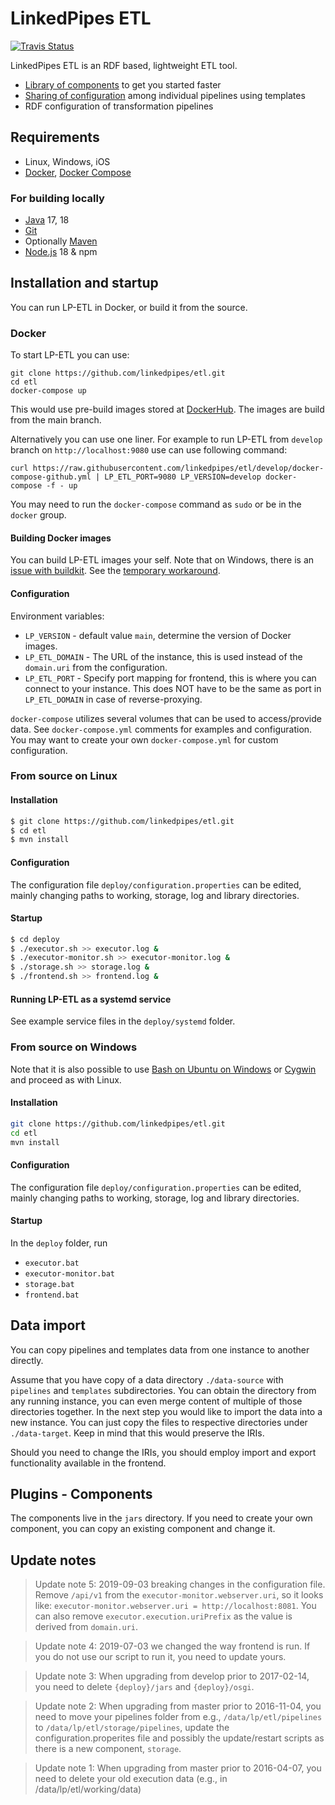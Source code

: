 # LinkedPipes ETL
[![Travis Status](https://travis-ci.com/linkedpipes/etl.svg?branch=develop)](https://travis-ci.com/linkedpipes/etl)

LinkedPipes ETL is an RDF based, lightweight ETL tool.
- [Library of components](https://etl.linkedpipes.com/components) to get you started faster
- [Sharing of configuration](https://etl.linkedpipes.com/templates/) among individual pipelines using templates
- RDF configuration of transformation pipelines

## Requirements
- Linux, Windows, iOS
- [Docker], [Docker Compose]

### For building locally
- [Java] 17, 18
- [Git]
- Optionally [Maven]
- [Node.js] 18 & npm

## Installation and startup
You can run LP-ETL in Docker, or build it from the source.

### Docker
To start LP-ETL you can use:
```
git clone https://github.com/linkedpipes/etl.git
cd etl
docker-compose up
```
This would use pre-build images stored at [DockerHub].
The images are build from the main branch.

Alternatively you can use one liner.
For example to run LP-ETL from ```develop``` branch on ```http://localhost:9080``` use can use following command:
```
curl https://raw.githubusercontent.com/linkedpipes/etl/develop/docker-compose-github.yml | LP_ETL_PORT=9080 LP_VERSION=develop docker-compose -f - up
```

You may need to run the ```docker-compose``` command as ```sudo``` or be in the ```docker``` group.

#### Building Docker images
You can build LP-ETL images your self.
Note that on Windows, there is an [issue with buildkit](https://github.com/moby/buildkit/issues/1684).
See the [temporary workaround](https://github.com/linkedpipes/etl/issues/851#issuecomment-814058925).

#### Configuration
Environment variables:
- ```LP_VERSION``` - default value ```main```, determine the version of Docker images.
- ```LP_ETL_DOMAIN``` - The URL of the instance, this is used instead of the ```domain.uri``` from the configuration. 
- ```LP_ETL_PORT``` - Specify port mapping for frontend, this is where you can connect to your instance.
  This does NOT have to be the same as port in ```LP_ETL_DOMAIN``` in case of reverse-proxying.

```docker-compose``` utilizes several volumes that can be used to access/provide data.
See ```docker-compose.yml``` comments for examples and configuration.
You may want to create your own ```docker-compose.yml``` for custom configuration.

### From source on Linux

#### Installation
```sh
$ git clone https://github.com/linkedpipes/etl.git
$ cd etl
$ mvn install
```

#### Configuration
The configuration file ```deploy/configuration.properties``` can be edited, mainly changing paths to working, storage, log and library directories. 

#### Startup
```sh
$ cd deploy
$ ./executor.sh >> executor.log &
$ ./executor-monitor.sh >> executor-monitor.log &
$ ./storage.sh >> storage.log &
$ ./frontend.sh >> frontend.log &
```

#### Running LP-ETL as a systemd service
See example service files in the ```deploy/systemd``` folder.

### From source on Windows
Note that it is also possible to use [Bash on Ubuntu on Windows] or [Cygwin] and proceed as with Linux.

#### Installation
```sh
git clone https://github.com/linkedpipes/etl.git
cd etl
mvn install
```

#### Configuration
The configuration file ```deploy/configuration.properties``` can be edited, mainly changing paths to working, storage, log and library directories. 

#### Startup
In the ```deploy``` folder, run
- ```executor.bat```
- ```executor-monitor.bat```
- ```storage.bat```
- ```frontend.bat```

## Data import
You can copy pipelines and templates data from one instance to another directly.

Assume that you have copy of a data directory ```./data-source``` with ```pipelines``` and ```templates``` subdirectories. 
You can obtain the directory from any running instance, you can even merge content of multiple of those directories together.
In the next step you would like to import the data into a new instance. 
You can just copy the files to respective directories under ```./data-target```.
Keep in mind that this would preserve the IRIs.

Should you need to change the IRIs, you should employ import and export functionality available in the frontend.

## Plugins - Components
The components live in the ```jars``` directory.
If you need to create your own component, you can copy an existing component and change it.
 
## Update notes
> Update note 5: 2019-09-03 breaking changes in the configuration file. Remove ```/api/v1``` from the ```executor-monitor.webserver.uri```, so it looks like: ```executor-monitor.webserver.uri = http://localhost:8081```. You can also remove ```executor.execution.uriPrefix``` as the value is derived from ```domain.uri```.

> Update note 4: 2019-07-03 we changed the way frontend is run. If you do not use our script to run it, you need to update yours. 

> Update note 3: When upgrading from develop prior to 2017-02-14, you need to delete ```{deploy}/jars``` and ```{deploy}/osgi```. 

> Update note 2: When upgrading from master prior to 2016-11-04, you need to move your pipelines folder from e.g., ```/data/lp/etl/pipelines``` to ```/data/lp/etl/storage/pipelines```, update the configuration.properites file and possibly the update/restart scripts as there is a new component, ```storage```.

> Update note 1: When upgrading from master prior to 2016-04-07, you need to delete your old execution data (e.g., in /data/lp/etl/working/data)

[Java]: <http://www.oracle.com/technetwork/java/javase/downloads/index.html>
[Git]: <https://git-scm.com/>
[Maven]: <https://maven.apache.org/>
[Node.js]: <https://nodejs.org>
[Cygwin]: <https://www.cygwin.com/>
[Bash on Ubuntu on Windows]: <https://msdn.microsoft.com/en-us/commandline/wsl/about>
[Docker]: <https://www.docker.com/>
[Docker Compose]: <https://docs.docker.com/compose/>
[DockerHub]: <https://hub.docker.com/>
